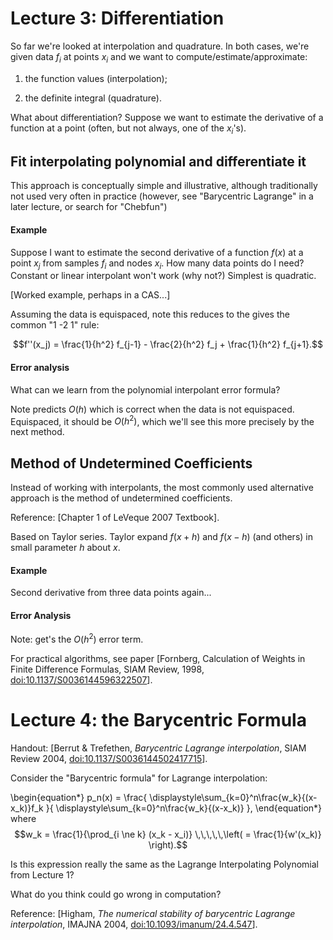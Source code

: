 Lecture 3: Differentiation
==========================

So far we're looked at interpolation and quadrature.  In both cases,
we're given data $f_i$ at points $x_i$ and we want to
compute/estimate/approximate:

1. the function values (interpolation);

2. the definite integral (quadrature).

What about differentiation?  Suppose we want to estimate the
derivative of a function at a point (often, but not always, one of the
$x_i$'s).


Fit interpolating polynomial and differentiate it
-------------------------------------------------

This approach is conceptually simple and illustrative, although
traditionally not used very often in practice (however, see
"Barycentric Lagrange" in a later lecture, or search for "Chebfun")


#### Example

Suppose I want to estimate the second derivative of a function
$f(x)$ at a point $x_j$ from samples $f_i$ and nodes $x_i$.  How many
data points do I need?  Constant or linear interpolant won't work (why
not?)  Simplest is quadratic.

[Worked example, perhaps in a CAS...]

>
>

>
>

>
>

>
>

>
>

>
>

Assuming the data is equispaced, note this reduces to the gives the common "1 -2 1"
rule:

$$f''(x_j) = \frac{1}{h^2} f_{j-1} -  \frac{2}{h^2} f_j  +   \frac{1}{h^2} f_{j+1}.$$


#### Error analysis

What can we learn from the polynomial interpolant error formula?

>
>

>
>

>
>

Note predicts $O(h)$ which is correct when the data is not equispaced.
Equispaced, it should be $O(h^2)$, which we'll see this more precisely by
the next method.



Method of Undetermined Coefficients
-----------------------------------

Instead of working with interpolants, the most commonly used
alternative approach is the method of undetermined coefficients.

Reference: [Chapter 1 of LeVeque 2007 Textbook].

Based on Taylor series.  Taylor expand $f(x+h)$ and $f(x-h)$ (and
others) in small parameter $h$ about $x$.


#### Example

Second derivative from three data points again...

>
>

>
>

>
>

>
>

>
>

>
>


#### Error Analysis

Note: get's the $O(h^2)$ error term.

For practical algorithms, see paper
[Fornberg, Calculation of Weights in Finite Difference Formulas,
SIAM Review, 1998, [doi:10.1137/S0036144596322507](http://dx.doi.org/10.1137/S0036144596322507)].





Lecture 4: the Barycentric Formula
==================================

Handout:
[Berrut & Trefethen, _Barycentric Lagrange interpolation_, SIAM Review
2004, [doi:10.1137/S0036144502417715](http://dx.doi.org/10.1137/S0036144502417715)].


Consider the "Barycentric formula" for Lagrange interpolation:

\begin{equation*}
  p_n(x) = \frac{
    \displaystyle\sum_{k=0}^n\frac{w_k}{(x-x_k)}f_k
  }{
    \displaystyle\sum_{k=0}^n\frac{w_k}{(x-x_k)}
  },
\end{equation*}
where
$$w_k = \frac{1}{\prod_{i \ne k} (x_k - x_i)}  \,\,\,\,\,\left( = \frac{1}{w'(x_k)} \right).$$


Is this expression really the same as the Lagrange Interpolating
Polynomial from Lecture 1?

What do you think could go wrong in computation?

Reference:
[Higham, _The numerical stability of barycentric Lagrange
interpolation_, IMAJNA 2004, [doi:10.1093/imanum/24.4.547](http://dx.doi.org/10.1093/imanum/24.4.547)].


